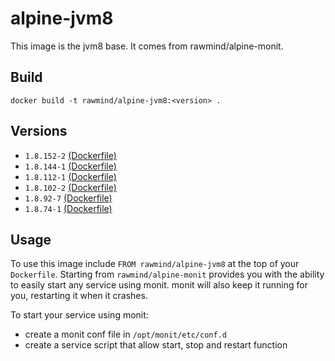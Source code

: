 alpine-jvm8
=============

This image is the jvm8 base. It comes from rawmind/alpine-monit.

## Build

```
docker build -t rawmind/alpine-jvm8:<version> .
```

## Versions

- `1.8.152-2` [(Dockerfile)](https://github.com/rawmind0/alpine-jvm8/blob/1.8.152-2/Dockerfile)
- `1.8.144-1` [(Dockerfile)](https://github.com/rawmind0/alpine-jvm8/blob/1.8.144-1/Dockerfile)
- `1.8.112-1` [(Dockerfile)](https://github.com/rawmind0/alpine-jvm8/blob/1.8.112-1/Dockerfile)
- `1.8.102-2` [(Dockerfile)](https://github.com/rawmind0/alpine-jvm8/blob/1.8.102-2/Dockerfile)
- `1.8.92-7` [(Dockerfile)](https://github.com/rawmind0/alpine-jvm8/blob/1.8.92-7/Dockerfile)
- `1.8.74-1` [(Dockerfile)](https://github.com/rawmind0/alpine-jvm8/blob/1.8.74-1/Dockerfile)


## Usage

To use this image include `FROM rawmind/alpine-jvm8` at the top of your `Dockerfile`. Starting from `rawmind/alpine-monit` provides you with the ability to easily start any service using monit. monit will also keep it running for you, restarting it when it crashes.

To start your service using monit:

- create a monit conf file in `/opt/monit/etc/conf.d`
- create a service script that allow start, stop and restart function
